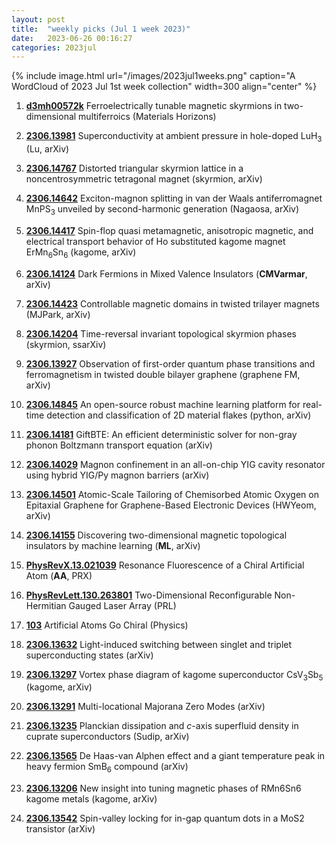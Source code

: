 ```yaml
---
layout: post
title:  "weekly picks (Jul 1 week 2023)"
date:   2023-06-26 00:16:27
categories: 2023jul
---
```



{% include image.html url="/images/2023jul1weeks.png" caption="A WordCloud of 2023 Jul 1st week collection" width=300 align="center" %}





1. **[d3mh00572k](https://pubs.rsc.org/en/content/articlelanding/2023/mh/d3mh00572k)** Ferroelectrically tunable magnetic skyrmions in two-dimensional multiferroics (Materials Horizons)


1. **[2306.13981](http://arxiv.org/abs/2306.13981)** Superconductivity at ambient pressure in hole-doped LuH$_3$ (Lu, arXiv)

1. **[2306.14767](http://arxiv.org/abs/2306.14767)** Distorted triangular skyrmion lattice in a noncentrosymmetric tetragonal magnet (skyrmion, arXiv)

1. **[2306.14642](http://arxiv.org/abs/2306.14642)** Exciton-magnon splitting in van der Waals antiferromagnet MnPS$_3$ unveiled by second-harmonic generation (Nagaosa, arXiv)

1. **[2306.14417](http://arxiv.org/abs/2306.14417)** Spin-flop quasi metamagnetic, anisotropic magnetic, and electrical transport behavior of Ho substituted kagome magnet ErMn$_6$Sn$_6$ (kagome, arXiv)

1. **[2306.14124](http://arxiv.org/abs/2306.14124)** Dark Fermions in Mixed Valence Insulators (**CMVarmar**, arXiv)

1. **[2306.14423](http://arxiv.org/abs/2306.14423)** Controllable magnetic domains in twisted trilayer magnets (MJPark, arXiv)

1. **[2306.14204](http://arxiv.org/abs/2306.14204)** Time-reversal invariant topological skyrmion phases (skyrmion, ssarXiv)

1. **[2306.13927](http://arxiv.org/abs/2306.13927)** Observation of first-order quantum phase transitions and ferromagnetism in twisted double bilayer graphene (graphene FM, arXiv)

1. **[2306.14845](http://arxiv.org/abs/2306.14845)** An open-source robust machine learning platform for real-time detection and classification of 2D material flakes (python, arXiv)

1. **[2306.14181](http://arxiv.org/abs/2306.14181)** GiftBTE: An efficient deterministic solver for non-gray phonon Boltzmann transport equation (arXiv)

1. **[2306.14029](http://arxiv.org/abs/2306.14029)** Magnon confinement in an all-on-chip YIG cavity resonator using hybrid YIG/Py magnon barriers (arXiv)

1. **[2306.14501](http://arxiv.org/abs/2306.14501)** Atomic-Scale Tailoring of Chemisorbed Atomic Oxygen on Epitaxial Graphene for Graphene-Based Electronic Devices (HWYeom, arXiv)

1. **[2306.14155](http://arxiv.org/abs/2306.14155)** Discovering two-dimensional magnetic topological insulators by machine learning (**ML**, arXiv)

1. **[PhysRevX.13.021039](https://link.aps.org/doi/10.1103/PhysRevX.13.021039)** Resonance Fluorescence of a Chiral Artificial Atom (**AA**, PRX)

1. **[PhysRevLett.130.263801](https://link.aps.org/doi/10.1103/PhysRevLett.130.263801)** Two-Dimensional Reconfigurable Non-Hermitian Gauged Laser Array (PRL)

1. **[103](https://physics.aps.org/articles/v16/103)** Artificial Atoms Go Chiral (Physics)



1. **[2306.13632](http://arxiv.org/abs/2306.13632)** Light-induced switching between singlet and triplet superconducting states (arXiv)

1. **[2306.13297](http://arxiv.org/abs/2306.13297)** Vortex phase diagram of kagome superconductor CsV$_3$Sb$_5$ (kagome, arXiv)

1. **[2306.13291](http://arxiv.org/abs/2306.13291)** Multi-locational Majorana Zero Modes (arXiv)

1. **[2306.13235](http://arxiv.org/abs/2306.13235)** Planckian dissipation and $c$-axis superfluid density in cuprate superconductors (Sudip, arXiv)

1. **[2306.13565](http://arxiv.org/abs/2306.13565)** De Haas-van Alphen effect and a giant temperature peak in heavy fermion SmB$_6$ compound (arXiv)

1. **[2306.13206](http://arxiv.org/abs/2306.13206)** New insight into tuning magnetic phases of RMn6Sn6 kagome metals (kagome, arXiv)

1. **[2306.13542](http://arxiv.org/abs/2306.13542)** Spin-valley locking for in-gap quantum dots in a MoS2 transistor (arXiv)


